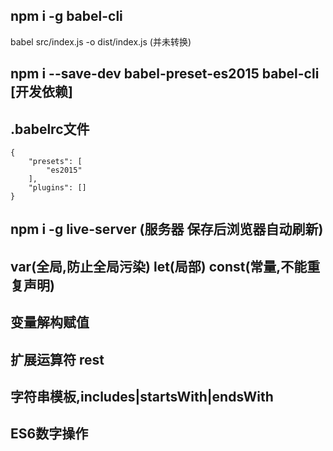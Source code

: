 ## npm i -g babel-cli
babel src/index.js -o dist/index.js (并未转换)

## npm i --save-dev babel-preset-es2015 babel-cli  [开发依赖]

## .babelrc文件
```
{
    "presets": [
        "es2015"
    ],
    "plugins": []
}
```
## npm i -g live-server (服务器 保存后浏览器自动刷新)

## var(全局,防止全局污染) let(局部) const(常量,不能重复声明)

## 变量解构赋值

## 扩展运算符 rest

## 字符串模板,includes|startsWith|endsWith 

## ES6数字操作




